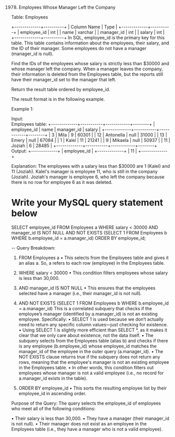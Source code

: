 1978. Employees Whose Manager Left the Company

Table: Employees

+-------------+----------+
| Column Name | Type     |
+-------------+----------+
| employee_id | int      |
| name        | varchar  |
| manager_id  | int      |
| salary      | int      |
+-------------+----------+
In SQL, employee_id is the primary key for this table.
This table contains information about the employees, their salary, and the ID of their manager. Some employees do not have a manager (manager_id is null). 
 

Find the IDs of the employees whose salary is strictly less than $30000 and whose manager left the company. When a manager leaves the company, their information is deleted from the Employees table, but the reports still have their manager_id set to the manager that left.

Return the result table ordered by employee_id.

The result format is in the following example.

 

Example 1:

Input:  
Employees table:
+-------------+-----------+------------+--------+
| employee_id | name      | manager_id | salary |
+-------------+-----------+------------+--------+
| 3           | Mila      | 9          | 60301  |
| 12          | Antonella | null       | 31000  |
| 13          | Emery     | null       | 67084  |
| 1           | Kalel     | 11         | 21241  |
| 9           | Mikaela   | null       | 50937  |
| 11          | Joziah    | 6          | 28485  |
+-------------+-----------+------------+--------+
Output: 
+-------------+
| employee_id |
+-------------+
| 11          |
+-------------+

Explanation: 
The employees with a salary less than $30000 are 1 (Kalel) and 11 (Joziah).
Kalel's manager is employee 11, who is still in the company (Joziah).
Joziah's manager is employee 6, who left the company because there is no row for employee 6 as it was deleted.

# Write your MySQL query statement below
SELECT employee_id
FROM Employees a
WHERE salary < 30000 
      AND manager_id IS NOT NULL
      AND NOT EXISTS (SELECT 1 
                      FROM Employees b
                      WHERE b.employee_id = a.manager_id)
ORDER BY employee_id;

-- Query Breakdown:
1. FROM Employees a
• This selects from the Employees table and gives it an alias a. So, a refers to each row (employee) in the Employees table.

2. WHERE salary < 30000
• This condition filters employees whose salary is less than 30,000.

3. AND manager_id IS NOT NULL
• This ensures that the employees selected have a manager (i.e., their manager_id is not null).

4. AND NOT EXISTS (SELECT 1 FROM Employees b WHERE b.employee_id = a.manager_id)
This is a correlated subquery that checks if the employee’s manager (identified by a.manager_id) is not an existing employee. Specifically:
• SELECT 1 is used because we don’t actually need to return any specific column values—just checking for existence.
• Using SELECT 1 is slightly more efficient than SELECT *, as it makes it clear that we only care about existence, not the data itself. 
• The subquery selects from the Employees table (alias b) and checks if there is any employee (b.employee_id) whose employee_id matches the manager_id of the employee in the outer query (a.manager_id).
• The NOT EXISTS clause returns true if the subquery does not return any rows, meaning that the employee's manager is not an existing employee in the Employees table.
• In other words, this condition filters out employees whose manager is not a valid employee (i.e., no record for a.manager_id exists in the table).

5. ORDER BY employee_id
• This sorts the resulting employee list by their employee_id in ascending order.

Purpose of the Query:
The query selects the employee_id of employees who meet all of the following conditions:

• Their salary is less than 30,000.
• They have a manager (their manager_id is not null).
• Their manager does not exist as an employee in the Employees table (i.e., they have a manager who is not a valid employee).